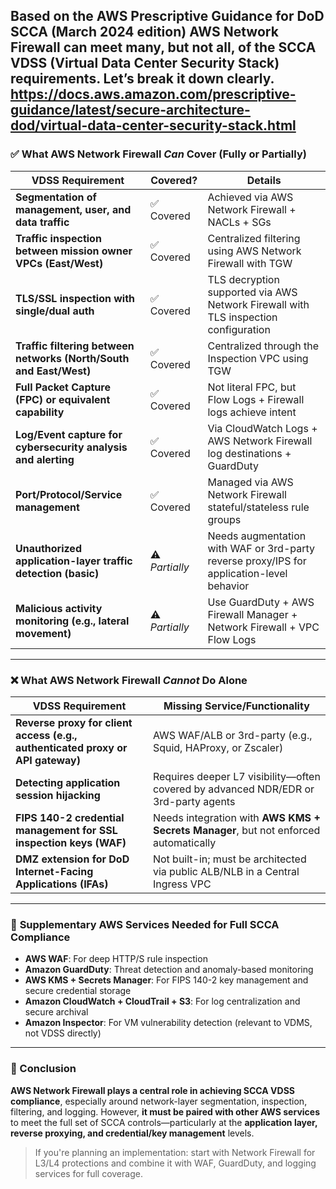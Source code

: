 Based on the **AWS Prescriptive Guidance for DoD SCCA** (March 2024 edition)  **AWS Network Firewall** can **meet many, but not all, of the SCCA VDSS (Virtual Data Center Security Stack) requirements**. Let’s break it down clearly.
https://docs.aws.amazon.com/prescriptive-guidance/latest/secure-architecture-dod/virtual-data-center-security-stack.html
---

### ✅ **What AWS Network Firewall _Can_ Cover (Fully or Partially)**

| **VDSS Requirement**                                                                 | **Covered?**         | **Details**                                                                                       |
|--------------------------------------------------------------------------------------|----------------------|---------------------------------------------------------------------------------------------------|
| **Segmentation of management, user, and data traffic**                               | ✅ Covered           | Achieved via AWS Network Firewall + NACLs + SGs                                                   |
| **Traffic inspection between mission owner VPCs (East/West)**                        | ✅ Covered           | Centralized filtering using AWS Network Firewall with TGW                                         |
| **TLS/SSL inspection with single/dual auth**                                         | ✅ Covered           | TLS decryption supported via AWS Network Firewall with TLS inspection configuration              |
| **Traffic filtering between networks (North/South and East/West)**                  | ✅ Covered           | Centralized through the Inspection VPC using TGW                                                  |
| **Full Packet Capture (FPC) or equivalent capability**                               | ✅ Covered           | Not literal FPC, but Flow Logs + Firewall logs achieve intent                                     |
| **Log/Event capture for cybersecurity analysis and alerting**                        | ✅ Covered           | Via CloudWatch Logs + AWS Network Firewall log destinations + GuardDuty                          |
| **Port/Protocol/Service management**                                                 | ✅ Covered           | Managed via AWS Network Firewall stateful/stateless rule groups                                  |
| **Unauthorized application-layer traffic detection (basic)**                         | ⚠️ *Partially*       | Needs augmentation with WAF or 3rd-party reverse proxy/IPS for application-level behavior         |
| **Malicious activity monitoring (e.g., lateral movement)**                           | ⚠️ *Partially*       | Use GuardDuty + AWS Firewall Manager + Network Firewall + VPC Flow Logs                          |

---

### ❌ **What AWS Network Firewall _Cannot_ Do Alone**

| **VDSS Requirement**                                                                 | **Missing Service/Functionality**                                                               |
|--------------------------------------------------------------------------------------|--------------------------------------------------------------------------------------------------|
| **Reverse proxy for client access (e.g., authenticated proxy or API gateway)**       | AWS WAF/ALB or 3rd-party (e.g., Squid, HAProxy, or Zscaler)                                      |
| **Detecting application session hijacking**                                          | Requires deeper L7 visibility—often covered by advanced NDR/EDR or 3rd-party agents              |
| **FIPS 140-2 credential management for SSL inspection keys (WAF)**                   | Needs integration with **AWS KMS + Secrets Manager**, but not enforced automatically             |
| **DMZ extension for DoD Internet-Facing Applications (IFAs)**                        | Not built-in; must be architected via public ALB/NLB in a Central Ingress VPC                    |

---

### 🧩 **Supplementary AWS Services Needed for Full SCCA Compliance**

- **AWS WAF**: For deep HTTP/S rule inspection
- **Amazon GuardDuty**: Threat detection and anomaly-based monitoring
- **AWS KMS + Secrets Manager**: For FIPS 140-2 key management and secure credential storage
- **Amazon CloudWatch + CloudTrail + S3**: For log centralization and secure archival
- **Amazon Inspector**: For VM vulnerability detection (relevant to VDMS, not VDSS directly)

---

### 🧠 Conclusion

**AWS Network Firewall plays a central role in achieving SCCA VDSS compliance**, especially around network-layer segmentation, inspection, filtering, and logging. However, **it must be paired with other AWS services** to meet the full set of SCCA controls—particularly at the **application layer, reverse proxying, and credential/key management** levels.

> If you're planning an implementation: start with Network Firewall for L3/L4 protections and combine it with WAF, GuardDuty, and logging services for full coverage.

